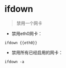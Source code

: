 # ifdown

> 禁用一个网卡

- 禁用eth0网卡：

`ifdown {{eth0}}`

- 禁用所有已经启用的网卡：

`ifdown -a`

[#]: contributors: ([jrg])